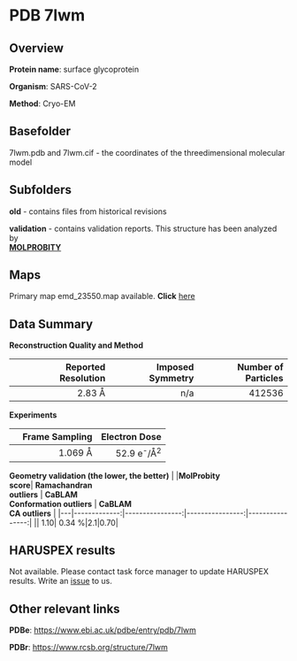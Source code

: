 # PDB 7lwm

## Overview

**Protein name**: surface glycoprotein

**Organism**: SARS-CoV-2

**Method**: Cryo-EM



## Basefolder

7lwm.pdb and 7lwm.cif - the coordinates of the threedimensional molecular model

## Subfolders



**old** - contains files from historical revisions

**validation** - contains validation reports. This structure has been analyzed by <br>  [**MOLPROBITY**](https://github.com/thorn-lab/coronavirus_structural_task_force/tree/master/pdb/surface_glycoprotein/SARS-CoV-2/7lwm/validation/molprobity)    



## Maps

Primary map emd_23550.map available. **Click** [here](http://ftp.wwpdb.org/pub/emdb/structures/EMD-23550/map/) 

## Data Summary
**Reconstruction Quality and Method**

|   | Reported Resolution | Imposed Symmetry | Number of Particles |
|---|-------------:|----------------:|--------------:|
|   |2.83 Å|n/a|412536|

**Experiments**

|   | Frame Sampling | Electron Dose |
|---|-------------:|----------------:|
|   |1.069 Å|52.9 e<sup>-</sup>/Å<sup>2</sup>|

**Geometry validation (the lower, the better)**
|   |**MolProbity<br>score**| **Ramachandran<br>outliers** | **CaBLAM<br>Conformation outliers** | **CaBLAM<br>CA outliers** |
|---|-------------:|----------------:|----------------:|----------------:|
||  1.10|  0.34 %|2.1|0.70|

## HARUSPEX results

Not available. Please contact task force manager to update HARUSPEX results. Write an [issue](https://github.com/thorn-lab/coronavirus_structural_task_force/issues) to us.

## Other relevant links 
**PDBe**:  https://www.ebi.ac.uk/pdbe/entry/pdb/7lwm
 
**PDBr**: https://www.rcsb.org/structure/7lwm 
